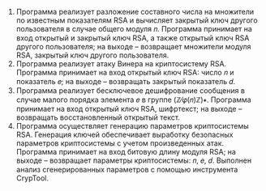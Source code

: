 1. Программа реализует разложение составного числа на множители по известным показателям RSA и вычисляет закрытый ключ другого пользователя в случае общего модуля 𝑛. Программа принимает на вход открытый и закрытый ключ RSA, а также открытый ключ RSA другого пользователя; на выходе – возвращает множители модуля RSA, закрытый ключ другого пользователя.
2. Программа реализует атаку Винера на криптосистему RSA. Программа принимает на вход открытый ключ RSA: число 𝑛 и показатель 𝑒; на выходе – возвращать закрытый показатель 𝑑.
4. Программа реализует бесключевое дешифрование сообщения в случае малого порядка элемента 𝑒 в группе (ℤ⁄𝜑(𝑛)ℤ)∗. Программа принимает на вход открытый ключ RSA, шифртекст; на выходе – возвращать восстановленный открытый текст.
5. Программа осуществляет генерацию параметров криптосистемы RSA. Генерация ключей обеспечивает выработку безопасных параметров криптосистемы с учетом произведенных атак. Программа принимает на вход битовую длину модуля RSA; на выходе – возвращает параметры криптосистемы: 𝑛, 𝑒, 𝑑. Выполнен анализ сгенерированных параметров с помощью инструмента CrypTool.
